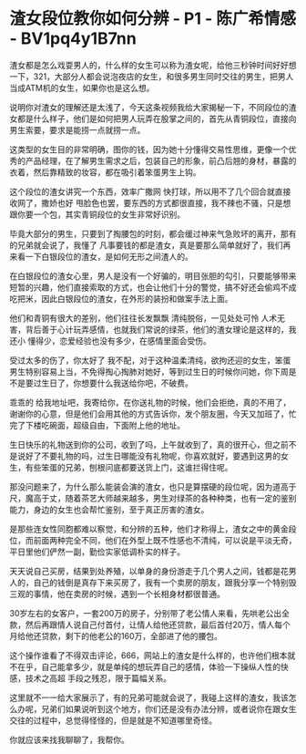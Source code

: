 # 渣女段位教你如何分辨 - P1 - 陈广希情感 - BV1pq4y1B7nn

渣女都是怎么戏耍男人的，什么样的女生可以称为渣女呢，给他三秒钟时间好好想一下，321，大部分人都会说泡夜店的女生，和很多男生同时交往的男生，把男人当成ATM机的女生，如果你也是这么想。

说明你对渣女的理解还是太浅了，今天这条视频我给大家揭秘一下，不同段位的渣女都是什么样子，他们是如何把男人玩弄在股掌之间的，首先从青铜段位，直接向男生索要，要求是能捞一点就捞一点。

这类型的女生目的非常明确，图你的钱，因为她十分懂得交易性思维，更像一个优秀的产品经理，在了解男生需求之后，包装自己的形象，前凸后翘的身材，暴露的衣着，然后靠精致的妆容，都在吸引着笨蛋男生上钩。

这个段位的渣女讲究一个东西，效率广撒网 快打球，所以用不了几个回合就直接收网了，撒娇也好 甩脸色也罢，要东西的方式都很直接，我不辣也不骚，只是想跟你要一个包，其实青铜段位的女生非常好识别。

毕竟大部分的男生，只要到了掏腰包的时刻，都会缓过神来气急败坏的离开，那有的兄弟就会说了，我懂了 凡事要钱的都是渣女，真是要那么简单就好了，我们再来看一下白银段位的渣女，是如何无形之间渣人的。

在白银段位的渣女心里，男人是没有一个好骗的，明目张胆的勾引，只要能够带来短暂的兴趣，他们直接索取的方式，也会让他们十分的警觉，搞不好还会偷鸡不成吃把米，因此白银段位的渣女，在外形的装扮和做案手法上面。

他们和青铜有很大的差别，他们往往长发飘飘 清纯脱俗，一见处处可怜 人术无害，背后善于心计玩弄感情，也就我们常说的绿茶，他们的渣女理论是这样的，我还小 懂得少，恋爱经验也没有多少，在感情里面会受伤。

受过太多的伤了，你太好了 我不配，对于这种温柔清纯，欲拘还迎的女生，笨蛋男生特别容易上当，不免得掏心掏肺对她好，等到过生日的时候你问她，你下周是不是要过生日了，你想要什么我送给你吧，不破费。

乖乖的 给我地址吧，我寄给你，在你送礼物的时候，他们会拒绝，真的不用了，谢谢你的心意，但是他们会用其他的方式告诉你，发个朋友圈，今天又加班了，忙完了下楼吃碗面，超级自由，下面附上他的地址。

生日快乐的礼物送到你的公司，收到了吗，上午就收到了，真的很开心，但之前不是说好了不要礼物的吗，过生日哪能没有礼物呢，你喜欢就好，要遇到这男的女生，有些笨蛋的兄弟，刨根问底都要送货上门，这谁拦得住呢。

那没问题来了，为什么那么能装会演的渣女，也只是算摆硬的段位呢，因为道高于尺，魔高于丈，随着茶艺大师越来越多，男生对绿茶的各种种类，也有一定的鉴别能力，身边的女生也会帮忙鉴别，至于真正厉害的渣女。

是那些连女性同胞都难以察觉，和分辨的五种，他们才称得上，渣女之中的黄金段位，而前面两种完全不同，他们在外型上既不性感也不清纯，可以说是平淡无奇，平日里他们俨然一副，勤俭实家低调朴实的样子。

天天说自己买房，结果到处养殖，以单身的身份游走于几个男人之间，钱都是花男人的，自己的钱倒是真存下来买房了，我有一个卖房的朋友，跟我分享一个特别毁三观的事情，他在卖房的时候，遇到一个长相身材都很普通。

30岁左右的女客户，一套200万的房子，分别带了老公情人来看，先哄老公出全款，然后再跟情人说自己付首付，让情人给他还贷款，最后首付20万，情人每个月给他还贷款，剩下的他老公的160万，全部进了他的腰包。

这个操作谁看了不得双击评论，666，网站上的渣女是什么样的，也许他们根本就不在乎，自己能拿多少，就是单纯的想玩弄自己的感情，体验一下操纵人性的快感，技术之高超 手段之残忍，限于篇幅关系。

这里就不一一给大家展示了，有的兄弟可能就会说了，我碰上这样的渣女，我该怎么办呢，兄弟们如果说听到这个地方，你们还是没有办法分辨，或者说你在跟女生交往的过程中，总觉得怪怪的，但是就是不知道哪里奇怪。

你就应该来找我聊聊了，我帮你。